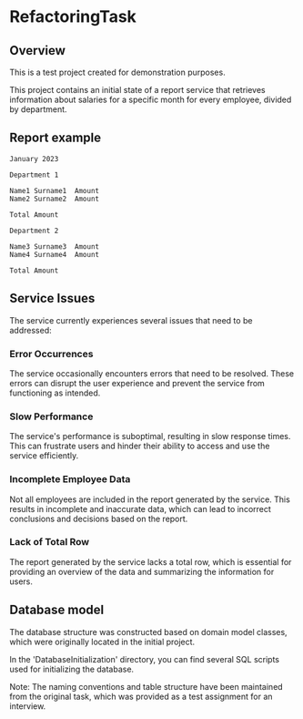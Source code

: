 # RefactoringTask

## Overview

This is a test project created for demonstration purposes.	

This project contains an initial state of a report service that retrieves information about salaries for a specific month for every employee, divided by department.

## Report example

```
January 2023

Department 1

Name1 Surname1	Amount 
Name2 Surname2	Amount 

Total Amount

Department 2

Name3 Surname3	Amount 
Name4 Surname4	Amount 

Total Amount
```

## Service Issues
The service currently experiences several issues that need to be addressed:

### Error Occurrences
The service occasionally encounters errors that need to be resolved. These errors can disrupt the user experience and prevent the service from functioning as intended.

### Slow Performance
The service's performance is suboptimal, resulting in slow response times. This can frustrate users and hinder their ability to access and use the service efficiently.

### Incomplete Employee Data
Not all employees are included in the report generated by the service. This results in incomplete and inaccurate data, which can lead to incorrect conclusions and decisions based on the report.

### Lack of Total Row
The report generated by the service lacks a total row, which is essential for providing an overview of the data and summarizing the information for users.

## Database model

The database structure was constructed based on domain model classes, which were originally located in the initial project.

In the 'DatabaseInitialization' directory, you can find several SQL scripts used for initializing the database.

Note: The naming conventions and table structure have been maintained from the original task, which was provided as a test assignment for an interview.